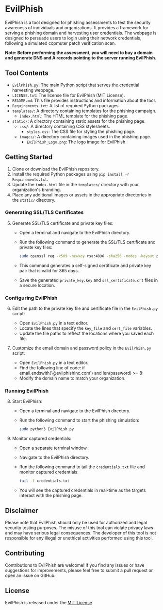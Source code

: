 # EvilPhish

EvilPhish is a tool designed for phishing assessments to test the security awareness of individuals and organizations. It provides a framework for serving a phishing domain and harvesting user credentials.  The webpage is designed to persuade users to login using their network credentials, following a simulated copmuter patch verification scan.

**Note: Before performing the assessment, you will need to buy a domain and generate DNS and A records pointing to the server running EvilPhish.**

## Tool Contents

- `EvilPhish.py`: The main Python script that serves the credential harvesting webpage.
- `LICENSE.txt`: The license file for EvilPhish (MIT License).
- `README.md`: This file provides instructions and information about the tool.
- `Requirements.txt`: A list of required Python packages.
- `templates/`: A directory containing templates for the phishing campaign.
  - `index.html`: The HTML template for the phishing page.
- `static/`: A directory containing static assets for the phishing page.
  - `css/`: A directory containing CSS stylesheets.
    - `styles.css`: The CSS file for styling the phishing page.
  - `images/`: A directory containing images used in the phishing page.
    - `EvilPhish_Logo.png`: The logo image for EvilPhish.

## Getting Started

1. Clone or download the EvilPhish repository.
2. Install the required Python packages using `pip install -r Requirements.txt`.
3. Update the `index.html` file in the `templates/` directory with your organization's branding.
4. Place any additional images or assets in the appropriate directories in the `static/` directory.

### Generating SSL/TLS Certificates

5. Generate SSL/TLS certificate and private key files:
   - Open a terminal and navigate to the EvilPhish directory.
   - Run the following command to generate the SSL/TLS certificate and private key files:

     ```bash
     sudo openssl req -x509 -newkey rsa:4096 -sha256 -nodes -keyout private_key.key -out ssl_certificate.crt -days 365
     ```

   - This command generates a self-signed certificate and private key pair that is valid for 365 days.
   - Save the generated `private_key.key` and `ssl_certificate.crt` files in a secure location.

### Configuring EvilPhish

6. Edit the path to the private key file and certificate file in the `EvilPhish.py` script:
   - Open `EvilPhish.py` in a text editor.
   - Locate the lines that specify the `key_file` and `cert_file` variables.
   - Update the file paths to reflect the locations where you saved each file.

7. Customize the email domain and password policy in the `EvilPhish.py` script:
   - Open `EvilPhish.py` in a text editor.
   - Find the following line of code: if email.endswith('@evilphishinc.com') and len(password) >= 8:
   - Modify the domain name to match your organization.

### Running EvilPhish

8. Start EvilPhish:
   - Open a terminal and navigate to the EvilPhish directory.
   - Run the following command to start the phishing simulation:

     ```bash
     sudo python3 EvilPhish.py
     ```

9. Monitor captured credentials:
   - Open a separate terminal window.
   - Navigate to the EvilPhish directory.
   - Run the following command to tail the `credentials.txt` file and monitor captured credentials:

     ```bash
     tail -f credentials.txt
     ```
   - You will see the captured credentials in real-time as the targets interact with the phishing page.

## Disclaimer

Please note that EvilPhish should only be used for authorized and legal security testing purposes. The misuse of this tool can violate privacy laws and may have serious legal consequences. The developer of this tool is not responsible for any illegal or unethical activities performed using this tool.

## Contributing

Contributions to EvilPhish are welcome! If you find any issues or have suggestions for improvements, please feel free to submit a pull request or open an issue on GitHub.

## License

EvilPhish is released under the [MIT License](LICENSE).
